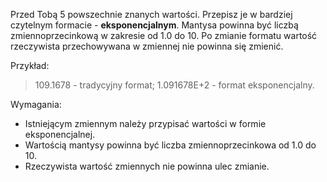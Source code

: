 Przed Tobą 5 powszechnie znanych wartości.
Przepisz je w bardziej czytelnym formacie - **eksponencjalnym**.
Mantysa powinna być liczbą zmiennoprzecinkową w zakresie od 1.0 do 10.
Po zmianie formatu wartość rzeczywista przechowywana w zmiennej nie powinna się zmienić.

Przykład:
> 109.1678 - tradycyjny format;
> 1.091678E+2 - format eksponencjalny.

Wymagania:

- Istniejącym zmiennym należy przypisać wartości w formie eksponencjalnej.
- Wartością mantysy powinna być liczba zmiennoprzecinkowa od 1.0 do 10.
- Rzeczywista wartość zmiennych nie powinna ulec zmianie.
